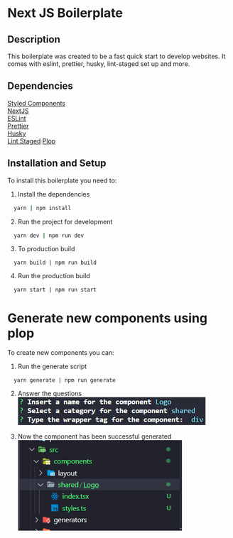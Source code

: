 # Next JS Boilerplate

## Description

This boilerplate was created to be a fast quick start to develop websites. It comes with eslint, prettier, husky, lint-staged set up and more.

## Dependencies

[Styled Components](https://styled-components.com/)  
[NextJS](https://vercel.com/solutions/nextjs)  
[ESLint](https://eslint.org/)  
[Prettier](https://prettier.io/)  
[Husky](https://typicode.github.io/husky/#/)  
[Lint Staged](https://opencollective.com/lint-staged)
[Plop](https://plopjs.com/)

## Installation and Setup

To install this boilerplate you need to:

1. Install the dependencies

```sh
  yarn | npm install
```

2. Run the project for development

```sh
  yarn dev | npm run dev
```

3. To production build

```
  yarn build | npm run build
```

4. Run the production build

```
  yarn start | npm run start
```

# Generate new components using plop

To create new components you can:

1. Run the generate script

```
  yarn generate | npm run generate
```

2. Answer the questions  
   ![prompt questions](./img/generator-questions.png)

3. Now the component has been successful generated  
   ![component generated path](./img/component-generated.png)

